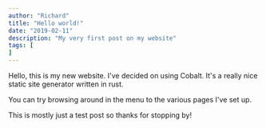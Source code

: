 ```yaml
---
author: "Richard"
title: "Hello world!"
date: "2019-02-11"
description: "My very first post on my website"
tags: [
]
---
```


Hello, this is my new website. I've decided on using Cobalt. It's a really nice static site generator written in rust.

You can try browsing around in the menu to the various pages I've set up.

This is mostly just a test post so thanks for stopping by!
